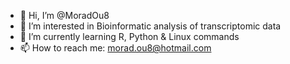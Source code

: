- 👋 Hi, I’m @MoradOu8
- 👀 I’m interested in Bioinformatic analysis of transcriptomic data
- 🌱 I’m currently learning R, Python & Linux commands
- 📫 How to reach me: morad.ou8@hotmail.com


<!---
MoradOu8/MoradOu8 is a ✨ special ✨ repository because its `README.md` (this file) appears on your GitHub profile.
You can click the Preview link to take a look at your changes.
--->
